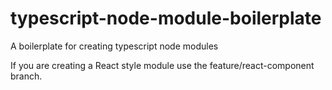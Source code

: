 # typescript-node-module-boilerplate

A boilerplate for creating typescript node modules

If you are creating a React style module use the feature/react-component branch.